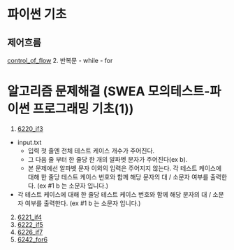 # 파이썬 기초

## 제어흐름
[control_of_flow](../Python/control_of_flow.md)
2. 반복문
    - while
    - for

# 알고리즘 문제해결 (SWEA 모의테스트-파이썬 프로그래밍 기초(1))
1. [6220_if3](https://github.com/Dhyeonle9/algo/blob/7d82e11e88067ba81e82e84b19cf5ebabdd0d7e3/6220_if3/sol.py)
- input.txt 
    - 입력 첫 줄엔 전체 테스트 케이스 개수가 주어진다.
    - 그 다음 줄 부터 한 줄당 한 개의 알파벳 문자가 주어진다(ex b).
    - 본 문제에선 알파벳 문자 이외의 입력은 주어지지 않는다.
각 테스트 케이스에 대해 한 줄당 테스트 케이스 번호와 함께 해당 문자의 대 / 소문자 여부를 출력한다. (ex #1 b 는 소문자 입니다.)
- 각 테스트 케이스에 대해 한 줄당 테스트 케이스 번호와 함께 해당 문자의 대 / 소문자 여부를 출력한다. (ex #1 b 는 소문자 입니다.)
2. [6221_if4](https://github.com/Dhyeonle9/algo/blob/7d82e11e88067ba81e82e84b19cf5ebabdd0d7e3/6221_if4/sol.py)
3. [6222_if5](https://github.com/Dhyeonle9/algo/blob/7d82e11e88067ba81e82e84b19cf5ebabdd0d7e3/6222_if5/sol.py)
4. [6226_if7](https://github.com/Dhyeonle9/algo/blob/7d82e11e88067ba81e82e84b19cf5ebabdd0d7e3/6226_if7/sol.py)
5. [6242_for6](https://github.com/Dhyeonle9/algo/blob/7d82e11e88067ba81e82e84b19cf5ebabdd0d7e3/6242_for6/sol.py)

